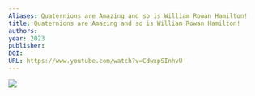 ```yaml
---
Aliases: Quaternions are Amazing and so is William Rowan Hamilton!
title: Quaternions are Amazing and so is William Rowan Hamilton!
authors: 
year: 2023
publisher: 
DOI: 
URL: https://www.youtube.com/watch?v=CdwxpSInhvU
---
```

![](https://www.youtube.com/watch?v=CdwxpSInhvU)

